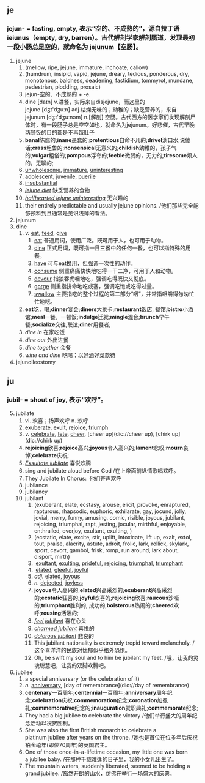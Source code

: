 ## je
### jejun- = fasting, empty, 表示“空的、不成熟的”，源自拉丁语 ieiunus（empty, dry, barren）。古代解剖学家解剖肠道，发现最初一段小肠总是空的，就命名为 jejunum【空肠】。
1. jejune
	1. (mellow, ripe, jejune, immature, inchoate, callow)
	2. (humdrum, insipid, vapid, jejune, dreary, tedious, ponderous, dry, monotonous, baldness, deadening, fastidium, tommyrot, mundane, pedestrian, plodding, prosaic)
	3. jejun-空的、不成熟的 + -e.
	4. dine [daɪn] v.进餐，实际来自disjejune，而这里的jejune [dʒɪ'dʒuːn] adj.枯燥无味的；幼稚的；缺乏营养的，来自jejunum [dʒɪ'dʒuːnəm] n.[解剖] 空肠。古代西方的医学家们发现解剖尸体时，有一段肠子总是空空如也，就命名为jejunum。好悲催，古代早晚两顿饭的目的都是不再饿肚子
	5. **banal**陈腐的;**inane**愚蠢的;**pretentious**自命不凡的;**drivel**淌口水,说傻话;**crass**粗鲁的;**nonsensical**无意义的;**childish**幼稚的，孩子气的;**vulgar**粗俗的;**pompous**浮夸的;**feeble**微弱的，无力的;**tiresome**烦人的，无聊的;
	6. [unwholesome](dic://unwholesome), [immature](dic://immature), [uninteresting](dic://uninteresting)
	7. [adolescent](dic://adolescent), [juvenile](dic://juvenile), [puerile](dic://puerile)
	8. [insubstantial](dic://insubstantial)
	9. _[jejune diet](dic://jejune%20diet)_ 缺乏营养的食物
	10. _[halfhearted jejune uninteresting](dic://halfhearted%20jejune%20uninteresting)_ 无兴趣的
	11. their entirely predictable and usually jejune opinions. /他们那些完全能够预料到且通常是见识浅薄的看法。
2. jejunum
3. dine
	1. _v._ [eat](dic://eat), [feed](dic://feed), [give](dic://give)
		1. [eat](dic://eat) 普通用词，使用广泛。既可用于人，也可用于动物。  
		2. [dine](dic://dine) 正式用词，既可指一日三餐中的任何一餐，也可以指特殊的用餐。  
		3. [have](dic://have) 可与eat换用，但强调一次性的动作。  
		4. [consume](dic://consume) 侧重痛痛快快地吃得一干二净，可用于人和动物。  
		5. [devour](dic://devour) 指狼吞虎咽地吃，强调吃得既快又彻底。  
		6. [gorge](dic://gorge) 侧重指拼命地吃或塞，强调吃饱或吃得过量。  
		7. [swallow](dic://swallow) 主要指吃的整个过程的第二部分“咽”，并常指咀嚼得匆匆忙忙地吃。
	2. **eat**吃，喝;**dinner**宴会;**diners**大莱卡;**restaurant**饭店, 餐馆;**bistro**小酒馆;**meal**一餐，一顿饭;**indulge**迁就;**mingle**混合;**brunch**早午餐;**socialize**交往,联谊;**diner**用餐者;
	3. _dine in_ 在家吃饭
	4. _dine out_ 外出进餐
	5. _dine together_ 会餐
	6. _wine and dine_ 吃喝；以好酒好菜款待
4. jejunoileostomy



## ju
### jubil- = shout of joy, 表示“欢呼”。
5. jubilate
	1. vi. 欢喜；扬声欢呼 n. 欢呼
	2. [exuberate](dic://exuberate), [exult](dic://exult), [rejoice](dic://rejoice), [triumph](dic://triumph)
	3. _v._ [celebrate](dic://celebrate), [fete](dic://fete), [cheer](dic://cheer), [cheer up](dic://cheer up), [chirk up](dic://chirk up)
	4. **rejoicing**欣喜;**rejoice**高兴;**joyous**令人高兴的;**lament**悲叹;**mourn**哀悼;**celebrate**庆祝;
	5. _[Exsultate jubilate](dic://Exsultate%20jubilate)_ 喜悦欢腾
	6. sing and jubilate aloud before God /在上帝面前纵情歌唱欢呼。
	7. They Jubilate In Chorus:  他们齐声欢呼
	8. jubilance
	9. jubilancy
	10. jubilant
		1. (exuberant, elate, ecstasy, arouse, elicit, provoke, enraptured, rapturous, rhapsodic, euphoric, exhilarate, gay, jocund, jolly, jovial, merry, funny, amusing, comic, risible, joyous, jubilant, rejoicing, triumphal, rapt, jesting, jocular, mirthful, enjoyable, enthralled, overjoy, exultant, exulting, )
		2. (ecstatic, elate, excite, stir, uplift, intoxicate, lift up, exalt, extol, tout, praise, alacrity, astute, adroit, frolic, lark, rollick, skylark, sport, cavort, gambol, frisk, romp, run around, lark about, disport, mirth)
		4.  [exultant](dic://exultant), [exulting](dic://exulting), [prideful](dic://prideful), [rejoicing](dic://rejoicing), [triumphal](dic://triumphal), [triumphant](dic://triumphant)
		5.  [elated](dic://elated), [gleeful](dic://gleeful), [joyful](dic://joyful)
		6. _adj._ [elated](dic://elated), [joyous](dic://joyous)
		7. _n._ [dejected](dic://dejected), [joyless](dic://joyless)
		8. **joyous**令人高兴的;**elated**兴高采烈的;**exuberant**兴高采烈的;**ecstatic**狂喜的;**joyful**欢喜的;**rejoicing**欣喜;**raucous**沙哑的;**triumphant**胜利的, 成功的;**boisterous**热闹的;**cheered**欢呼;**rousing**活泼的;
		9. _[feel jubilant](dic://feel%20jubilant)_ 喜在心头
		10. _[charmed jubilant](dic://charmed%20jubilant)_ 喜悦的
		11. _[dolorous jubilant](dic://dolorous%20jubilant)_ 悲哀的
		12. This jubilant nationality is extremely trepid toward melancholy. /这个喜洋洋的民族对忧郁似乎格外恐惧。
		13. Oh, be swift my soul and to him be jubilant my feet. /哦，让我的灵魂聪慧吧，让我的双脚欢腾吧。
6. jubilee
	1. a special anniversary (or the celebration of it)
	2. _n._ [anniversary](dic://anniversary), [day of remembrance](dic://day of remembrance)
	3. **centenary**一百周年;**centennial**一百周年;**anniversary**周年纪念;**celebration**庆祝;**commemoration**纪念;**coronation**加冕礼;**commemorative**纪念的;**inauguration**就职典礼;**commemorate**纪念;
	4. They had a big jubilee to celebrate the victory /他们举行盛大的周年纪念活动以祝贺胜利。
	5. She was also the first British monarch to celebrate a platinum jubilee after years on the throne. /她也是首位在位多年后庆祝铂金禧年(即位70周年)的英国君主。
	6. One of those once-in-a-lifetime occasion, my little one was born a jubilee baby. /在那种千载难逢的日子里，我的小女儿出生了。
	7. The mountain waters, suddenly liberated, seemed to be holding a grand jubilee. /豁然开朗的山水，仿佛在举行一场盛大的庆典。
